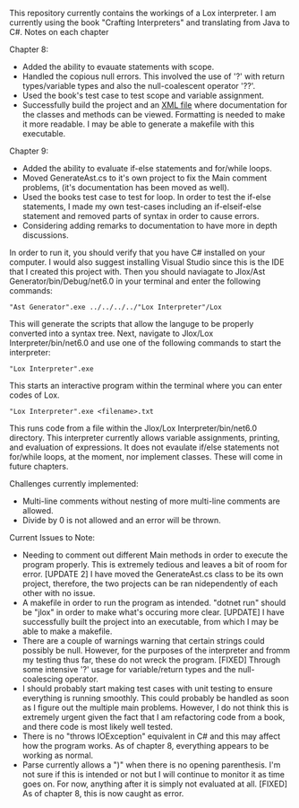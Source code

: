 This repository currently contains the workings of a Lox interpreter. I am currently using the book "Crafting Interpreters" and translating from Java to C#.
Notes on each chapter

Chapter 8:
- Added the ability to evauate statements with scope.
- Handled the copious null errors. This involved the use of '?' with return types/variable types and also the null-coalescent operator '??'.
- Used the book's test case to test scope and variable assignment.
- Successfully build the project and an [XML file](https://github.com/jisanders1/Projects/blob/main/Programming%20Languages%20(CS%20403)/Jlox/Lox%20Documentation.xml) where documentation for the classes and methods can be viewed. Formatting is needed to make it more readable. I may be able to generate a makefile with this executable.

Chapter 9:
- Added the ability to evaluate if-else statements and for/while loops.
- Moved GenerateAst.cs to it's own project to fix the Main comment problems, (it's documentation has been moved as well).
- Used the books test case to test for loop. In order to test the if-else statements, I made my own test-cases including an if-elseif-else statement and removed parts of syntax in order to cause errors.
- Considering adding remarks to documentation to have more in depth discussions.

In order to run it, you should verify that you have C# installed on your computer. I would also suggest installing Visual Studio since this is the IDE that I created this project with. Then you should naviagate to Jlox/Ast Generator/bin/Debug/net6.0 in your terminal and enter the following commands:
```
"Ast Generator".exe ../../../../"Lox Interpreter"/Lox
```
This will generate the scripts that allow the languge to be properly converted into a syntax tree. Next, navigate to Jlox/Lox Interpreter/bin/net6.0 and use one of the following commands to start the interpreter:
```
"Lox Interpreter".exe
```
This starts an interactive program within the terminal where you can enter codes of Lox.
```
"Lox Interpreter".exe <filename>.txt
```
This runs code from a file within the Jlox/Lox Interpreter/bin/net6.0 directory. This interpreter currently allows variable assignments, printing, and evaluation of expressions. It does not evaulate if/else statements not for/while loops, at the moment, nor implement classes. These will come in future chapters.

Challenges currently implemented:
- Multi-line comments without nesting of more multi-line comments are allowed.
- Divide by 0 is not allowed and an error will be thrown.

Current Issues to Note:
- Needing to comment out different Main methods in order to execute the program properly. This is extremely tedious and leaves a bit of room for error. [UPDATE 2] I have moved the GenerateAst.cs class to be its own project, therefore, the two projects can be ran nidependently of each other with no issue.
- A makefile in order to run the program as intended. "dotnet run" should be "jlox" in order to make what's occuring more clear. [UPDATE] I have successfully built the project into an executable, from which I may be able to make a makefile. 
- There are a couple of warnings warning that certain strings could possibly be null. However, for the purposes of the interpreter and fromm my testing thus far, these do not wreck the program. [FIXED] Through some intensive '?' usage for variable/return types and the null-coalescing operator.
- I should probably start making test cases with unit testing to ensure everything is running smoothly. This could probably be handled as soon as I figure out the multiple main problems. However, I do not think this is extremely urgent given the fact that I am refactoring code from a book, and there code is most likely well tested.
- There is no "throws IOException" equivalent in C# and this may affect how the program works. As of chapter 8, everything appears to be working as normal.
- Parse currently allows a ")" when there is no opening parenthesis. I'm not sure if this is intended or not but I will continue to monitor it as time goes on. For now, anything after it is simply not evaluated at all. [FIXED] As of chapter 8, this is now caught as error.
